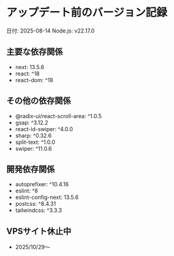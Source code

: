 # アップデート前のバージョン記録
日付: 2025-08-14
Node.js: v22.17.0

## 主要な依存関係
- next: 13.5.6
- react: ^18
- react-dom: ^18

## その他の依存関係
- @radix-ui/react-scroll-area: ^1.0.5
- gsap: ^3.12.2
- react-id-swiper: ^4.0.0
- sharp: ^0.32.6
- split-text: ^1.0.0
- swiper: ^11.0.6

## 開発依存関係
- autoprefixer: ^10.4.16
- eslint: ^8
- eslint-config-next: 13.5.6
- postcss: ^8.4.31
- tailwindcss: ^3.3.3

## VPSサイト休止中
- 2025/10/29〜